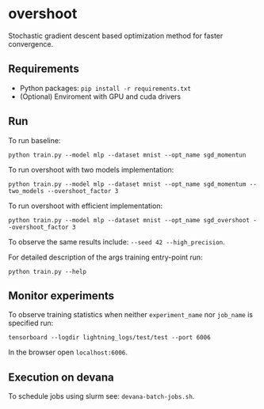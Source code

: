 # overshoot

Stochastic gradient descent based optimization method for faster convergence.

## Requirements

 - Python packages: `pip install -r requirements.txt`
 - (Optional) Enviroment with GPU and cuda drivers

## Run

To run baseline:
```
python train.py --model mlp --dataset mnist --opt_name sgd_momentun
```
To run overshoot with two models implementation:
```
python train.py --model mlp --dataset mnist --opt_name sgd_momentum --two_models --overshoot_factor 3
```
To run overshoot with efficient implementation:
```
python train.py --model mlp --dataset mnist --opt_name sgd_overshoot --overshoot_factor 3
```
To observe the same results include: `--seed 42 --high_precision`.

For detailed description of the args training entry-point run:
```
python train.py --help
```

## Monitor experiments
To observe training statistics when neither `experiment_name` nor `job_name` is specified run:
```
tensorboard --logdir lightning_logs/test/test --port 6006
```
In the browser open `localhost:6006`.

## Execution on devana
To schedule jobs using slurm see: `devana-batch-jobs.sh`.


